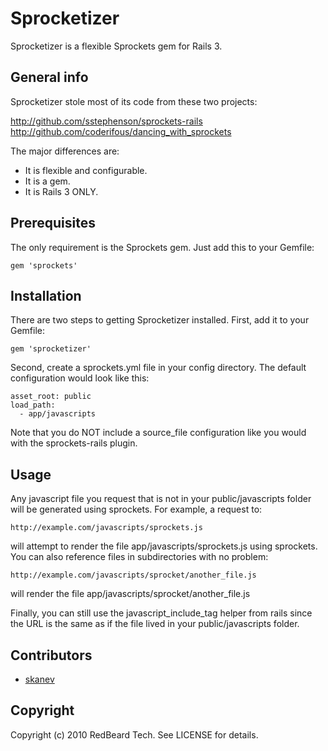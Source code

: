 # Sprocketizer

Sprocketizer is a flexible Sprockets gem for Rails 3.

## General info

Sprocketizer stole most of its code from these two projects:

http://github.com/sstephenson/sprockets-rails
http://github.com/coderifous/dancing_with_sprockets

The major differences are:
  
  * It is flexible and configurable.
  * It is a gem. 
  * It is Rails 3 ONLY.

## Prerequisites

The only requirement is the Sprockets gem. Just add this to your Gemfile:

    gem 'sprockets'

## Installation

There are two steps to getting Sprocketizer installed. First, add it to your Gemfile:

    gem 'sprocketizer'

Second, create a sprockets.yml file in your config directory. The default configuration would look like this:

    asset_root: public
    load_path:
      - app/javascripts

Note that you do NOT include a source_file configuration like you would with the sprockets-rails plugin.

## Usage

Any javascript file you request that is not in your public/javascripts folder will be generated using sprockets. For example, a request to:

    http://example.com/javascripts/sprockets.js

will attempt to render the file app/javascripts/sprockets.js using sprockets. You can also reference files in subdirectories with no problem:

    http://example.com/javascripts/sprocket/another_file.js

will render the file app/javascripts/sprocket/another_file.js

Finally, you can still use the javascript_include_tag helper from rails since the URL is the same as if the file lived in your public/javascripts folder.

## Contributors

  * [skanev](https://github.com/skanev)

## Copyright

Copyright (c) 2010 RedBeard Tech. See LICENSE for details.
